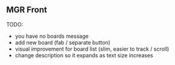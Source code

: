 ## MGR Front

TODO:
* you have no boards message
* add new board (fab / separate button)
* visual improvement for board list (slim, easier to track / scroll)
* change description so it expands as text size increases
